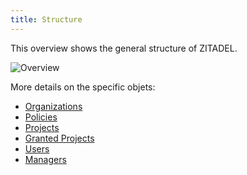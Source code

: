 ```yaml
---
title: Structure
---
```


This overview shows the general structure of ZITADEL.

![Overview](/img/concepts/objects/object_overview.png)

More details on the specific objets:

- [Organizations](./organizations)
- [Policies](./policies)
- [Projects](./projects)
- [Granted Projects](./granted_projects)
- [Users](./users)
- [Managers](./managers)
